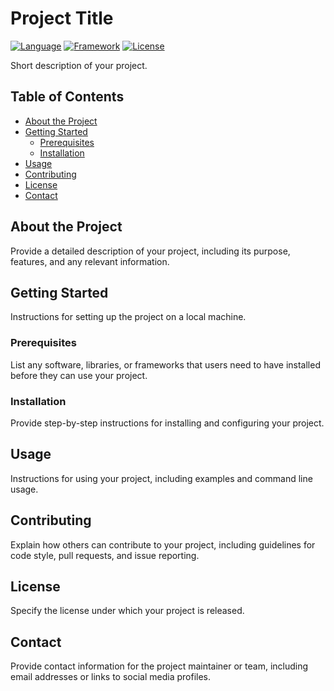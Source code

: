 # Project Title

[![Language](https://img.shields.io/badge/Language-YourLanguageHere-blue.svg)](https://www.yourlanguage.org/)
[![Framework](https://img.shields.io/badge/Framework-YourFrameworkHere-green.svg)](https://www.yourframework.org/)
[![License](https://img.shields.io/badge/License-YourLicenseHere-yellow.svg)](https://opensource.org/licenses/YourLicenseHere)

Short description of your project.

## Table of Contents

- [About the Project](#about-the-project)
- [Getting Started](#getting-started)
  - [Prerequisites](#prerequisites)
  - [Installation](#installation)
- [Usage](#usage)
- [Contributing](#contributing)
- [License](#license)
- [Contact](#contact)

## About the Project

Provide a detailed description of your project, including its purpose, features, and any relevant information.

## Getting Started

Instructions for setting up the project on a local machine.

### Prerequisites

List any software, libraries, or frameworks that users need to have installed before they can use your project.

### Installation

Provide step-by-step instructions for installing and configuring your project.

## Usage

Instructions for using your project, including examples and command line usage.

## Contributing

Explain how others can contribute to your project, including guidelines for code style, pull requests, and issue reporting.

## License

Specify the license under which your project is released.

## Contact

Provide contact information for the project maintainer or team, including email addresses or links to social media profiles.
